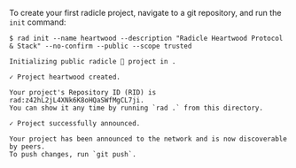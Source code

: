 
To create your first radicle project, navigate to a git repository, and run
the `init` command:

```
$ rad init --name heartwood --description "Radicle Heartwood Protocol & Stack" --no-confirm --public --scope trusted

Initializing public radicle 👾 project in .

✓ Project heartwood created.

Your project's Repository ID (RID) is rad:z42hL2jL4XNk6K8oHQaSWfMgCL7ji.
You can show it any time by running `rad .` from this directory.

✓ Project successfully announced.

Your project has been announced to the network and is now discoverable by peers.
To push changes, run `git push`.
```
